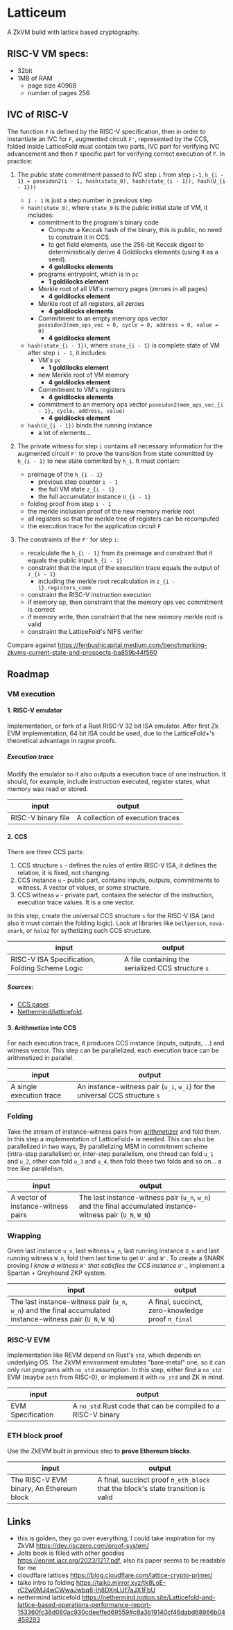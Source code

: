# Latticeum

A ZkVM build with lattice based cryptography.

## RISC-V VM specs:

- 32bit
- 1MB of RAM
  - page size 4096B
  - number of pages 256

## IVC of RISC-V

The function `F` is defined by the RISC-V specification, then in order to instantiate
an IVC for `F`, augmented circuit `F'`, represented by the CCS, folded inside LatticeFold
must contain two parts, IVC part for verifying IVC advancement and then `F` specific
part for verifying correct execution of `F`. In practice:

1. The public state commitment passed to IVC step `i` from step `i-1`, `h_{i - 1} = poseidon2(i - 1, hash(state_0), hash(state_{i - 1}), hash(U_{i - 1}))`

   - `i - 1` is just a step number in previous step
   - `hash(state_0)`, where `state_0` is the public initial state of VM, it includes:
     - commitment to the program's binary code
       - Compute a Keccak hash of the binary, this is public, no need to constrain it in CCS.
       - to get field elements, use the 256-bit Keccak digest to deterministically derive 4 Goldilocks elements (using it as a seed).
       - **4 goldilocks elements**
     - programs entrypoint, which is in `pc`
       - **1 goldilocks element**
     - Merkle root of all VM's memory pages (zeroes in all pages)
       - **4 goldilocks element**
     - Merkle root of all registers, all zeroes
       - **4 goldilocks elements**
     - Commitment to an empty memory ops vector `poseidon2(mem_ops_vec = 0, cycle = 0, address = 0, value = 0)`
       - **4 goldilocks element**
   - `hash(state_{i - 1})`, where `state_{i - 1}` is complete state of VM after step `i - 1`, it includes:
     - VM's `pc`
       - **1 goldilocks element**
     - new Merkle root of VM memory
       - **4 goldilocks element**
     - Commitment to VM's registers
       - **4 goldilocks elements**
     - commitment to an memory ops vector `poseidon2(mem_ops_vec_{i - 1}, cycle, address, value)`
       - **4 goldilocks element**
   - `hash(U_{i - 1})` binds the running instance
     - a lot of elements...

2. The private witness for step `i` contains all necessary information for the
   augmented circuit `F'` to prove the transition from state committed by `h_{i - 1}`
   to new state commited by `h_i`. It must contain:

   - preimage of the `h_{i - 1}`
     - previous step counter `i - 1`
     - the full VM state `z_{i - 1}`
     - the full accumulator instance `U_{i - 1}`
   - folding proof from step `i - 1`
   - the merkle inclusion proof of the new memory merkle root
   - all registers so that the merkle tree of registers can be recomputed
   - the execution trace for the application circuit `F`

3. The constraints of the `F'` for step `i`:
   - recalculate the `h_{i - 1}` from its preimage and constraint that it equals the public input `h_{i - 1}`
   - constraint that the input of the execution trace equals the output of `z_{i - 1}`
     - including the merkle root recalculation in `z_{i - 1}.registers_comm`
   - constraint the RISC-V instruction execution
   - if memory op, then constraint that the memory ops vec commitment is correct
   - if memory write, then constraint that the new memory merkle root is valid
   - constraint the LatticeFold's NIFS verifier

Compare against https://fenbushicapital.medium.com/benchmarking-zkvms-current-state-and-prospects-ba859b44f560

## Roadmap

### VM execution

#### 1. RISC-V emulator

Implementation, or fork of a Rust RISC-V 32 bit ISA emulator. After first
Zk EVM implementation, 64 bit ISA could be used, due to the LatticeFold+'s
theoretical advantage in ragne proofs.

##### Execution trace

Modify the emulator so it also outputs a execution trace of one instruction.
It should, for example, include instruction executed, register states,
what memory was read or stored.

| input              | output                           |
| ------------------ | -------------------------------- |
| RISC-V binary file | A collection of execution traces |

#### 2. CCS

There are three CCS parts:

1. CCS structure `s` - defines the rules of entire RISC-V ISA, it defines the
   relation, it is fixed, not changing.
2. CCS instance `u` - public part, contains inputs, outputs, commitments to witness.
   A vector of values, or some structure.
3. CCS witness `w` - private part, contains the selector of the instruction, execution
   trace values. It is a one vector.

In this step, create the universal CCS structure `s` for the RISC-V ISA (and also
it must contain the folding logic). Look at libraries like `bellperson`, `nova-snark`,
or `halo2` for sythetizing such CCS structure.

| input                                          | output                                             |
| ---------------------------------------------- | -------------------------------------------------- |
| RISC-V ISA Specification, Folding Scheme Logic | A file containing the serialized CCS structure `s` |

##### Sources:

- [CCS paper](./papers/CCS.pdf).
- [Nethermind/latticefold](https://github.com/NethermindEth/latticefold/blob/main/latticefold/src/arith.rs#L51).

#### 3. Arithmetize into CCS

For each execution trace, it produces CCS instance (inputs, outputs, ...) and
witness vector. This step can be parallelized, each execution trace can be arithmetized
in parallel.

| input                    | output                                                                      |
| ------------------------ | --------------------------------------------------------------------------- |
| A single execution trace | An instance-witness pair (`u_i`, `w_i`) for the universal CCS structure `s` |

### Folding

Take the stream of instance-witness pairs from [arithmetizer](#4-arithmetize-into-ccs)
and fold them. In this step a implementation of LatticeFold+ is needed.
This can also be parallelized in two ways,
By parallelizing MSM in commitment scheme (intra-step parallelism) or,
inter-step parallelism, one thread can fold `u_1` and `u_2`, other can fold
`u_3` and `u_4`, then fold these two folds and so on... a tree like parallelism.

| input                              | output                                                                                                       |
| ---------------------------------- | ------------------------------------------------------------------------------------------------------------ |
| A vector of instance-witness pairs | The last instance-witness pair (`u_n`, `w_n`) and the final accumulated instance-witness pair (`U_N`, `W_N`) |

### Wrapping

Given last instance `u_n`, last witness `w_n`, last running instance `U_n` and
last running witness `W_n`, fold them last time to get `U'` and `W'`.
To create a SNARK proving _I know a witness `W'` that satisfies the CCS instance `U'`._,
implement a Spartan + Greyhound ZKP system.

| input                                                                                                        | output                                            |
| ------------------------------------------------------------------------------------------------------------ | ------------------------------------------------- |
| The last instance-witness pair (`u_n`, `w_n`) and the final accumulated instance-witness pair (`U_N`, `W_N`) | A final, succinct, zero-knowledge proof `π_final` |

### RISC-V EVM

Implementation like REVM depend on Rust's `std`, which depends on underlying OS.
The ZkVM environment emulates "bare-metal" one, so it can only run programs
with `no_std` assumption. In this step, either find a `no_std` EVM (maybe `zeth`
from RISC-0), or implement it with `no_std` and ZK in mind.

| input             | output                                                       |
| ----------------- | ------------------------------------------------------------ |
| EVM Specification | A `no_std` Rust code that can be compiled to a RISC-V binary |

### ETH block proof

Use the ZkEVM built in previous step to **prove Ethereum blocks**.

| input                                    | output                                                                           |
| ---------------------------------------- | -------------------------------------------------------------------------------- |
| The RISC-V EVM binary, An Ethereum block | A final, succinct proof `π_eth_block` that the block's state transition is valid |

## Links

- this is golden, they go over everything, I could take inspiration for my ZkVM https://dev.risczero.com/proof-system/
- Jolts book is filled with other goodies https://eprint.iacr.org/2023/1217.pdf, also its paper seems to be readable for me
- cloudflare lattices https://blog.cloudflare.com/lattice-crypto-primer/
- taiko intro to folding https://taiko.mirror.xyz/tk8LoE-rC2w0MJ4wCWwaJwbq8-Ih8DXnLUf7aJX1FbU
- nethermind latticefold https://nethermind.notion.site/Latticefold-and-lattice-based-operations-performance-report-153360fc38d080ac930cdeeffed69559#c8a3b19140cf46dabd68966b04458293
